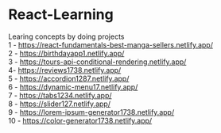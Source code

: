 # React-Learning
Learing concepts by doing projects
<br>
1 - https://react-fundamentals-best-manga-sellers.netlify.app/
<br>
2 - https://birthdayapp1.netlify.app/
<br>
3 - https://tours-api-conditional-rendering.netlify.app/
<br>
4- https://reviews1738.netlify.app/
<br>
5 - https://accordion1287.netlify.app/
<br>
6 - https://dynamic-menu17.netlify.app/
<br>
7 - https://tabs1234.netlify.app/
<br>
8 - https://slider127.netlify.app/
<br>
9 - https://lorem-ipsum-generator1738.netlify.app/
<br>
10 - https://color-generator1738.netlify.app/
